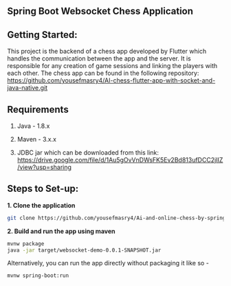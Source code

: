 ## Spring Boot Websocket Chess Application

## Getting Started:
This project is the backend of a chess app developed by Flutter which handles the communication between the app and the server. It is responsible for any creation of game sessions and linking the players with each other.
The chess app can be found in the following repository:
https://github.com/yousefmasry4/AI-chess-flutter-app-with-socket-and-java-native.git
## Requirements

1. Java - 1.8.x

2. Maven - 3.x.x

3. JDBC jar which can be downloaded from this link:
https://drive.google.com/file/d/1Au5gOvVnDWsFK5Ev2Bd813ufDCC2jIIZ/view?usp=sharing

## Steps to Set-up:

**1. Clone the application**

```bash
git clone https://github.com/yousefmasry4/Ai-and-online-chess-by-spring-java-and-flutter.git
```

**2. Build and run the app using maven**

```bash
mvnw package
java -jar target/websocket-demo-0.0.1-SNAPSHOT.jar
```

Alternatively, you can run the app directly without packaging it like so -

```bash
mvnw spring-boot:run
```


